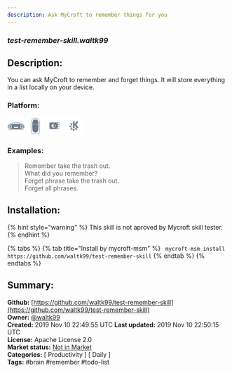 ```yaml
---
description: Ask MyCroft to remember things for you
---
```


### _test-remember-skill.waltk99_  
## Description:  
You can ask MyCroft to remember and forget things.
It will store everything in a list locally on your device.  
### Platform:  
 ![Mark I](../.gitbook/assets/mark-1-icon.png)  ![Mark II](../.gitbook/assets/mark-2-icon.png)  ![Picroft](../.gitbook/assets/picroft-icon.png)  ![plasmoid](../.gitbook/assets/kde.png)   
### Examples:  
> Remember take the trash out.  
> What did you remember?  
> Forget phrase take the trash out.  
> Forget all phrases.  
  
## Installation:  
{% hint style="warning" %}
This skill is not aproved by Mycroft skill tester.
{% endhint %}
    
{% tabs %}
{% tab title="Install by mycroft-msm" %}
``` mycroft-msm install https://github.com/waltk99/test-remember-skill```
{% endtab %}
  {% endtabs %}
    
## Summary:  
**Github:** [https://github.com/waltk99/test-remember-skill](https://github.com/waltk99/test-remember-skill)  
**Owner:** [@waltk99](https://github.com/waltk99)  
**Created:** 2019 Nov 10 22:49:55 UTC  **Last updated:** 2019 Nov 10 22:50:15 UTC  
**License:** Apache License 2.0  
**Market status:** [Not in Market](https://market.mycroft.ai/skill/)  
**Categories:** [ Productivity ] [ Daily ]   
**Tags:** \#brain \#remember \#todo-list   
